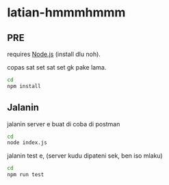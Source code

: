 # latian-hmmmhmmm

## PRE

requires [Node.js](https://nodejs.org/) (install dlu noh).

copas sat set sat set gk pake lama.

```sh
cd
npm install
```

## Jalanin

jalanin server e buat di coba di postman
```sh
cd
node index.js
```

jalanin test e, (server kudu dipateni sek, ben iso mlaku)
```sh
cd
npm run test
```
